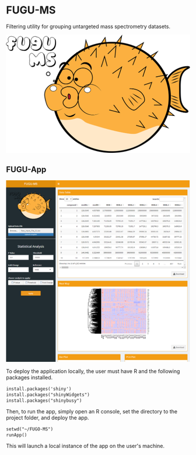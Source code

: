 # FUGU-MS
Filtering utility for grouping untargeted mass spectrometry datasets.

![FUGU-MS Logo](Application/assets/Logo.png)

## FUGU-App

![FUGU-App Landing Page](Application/assets/FUGU-AppLandingPage.png)

To deploy the application locally, the user must have R and the following packages installed.

```
install.packages('shiny')
install.packages("shinyWidgets")
install.packages("shinybusy")
```

Then, to run the app, simply open an R console, set the directory to the project folder, and deploy the app.

```
setwd("~/FUGO-MS")
runApp()
```

This will launch a local instance of the app on the user's machine.
